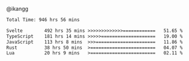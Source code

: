 @ikangg
<!--START_SECTION:waka-->

```txt
Total Time: 946 hrs 56 mins

Svelte        492 hrs 35 mins >>>>>>>>>>>>>============   51.65 %
TypeScript    181 hrs 14 mins >>>>>====================   19.00 %
JavaScript    113 hrs 8 mins  >>>======================   11.86 %
Rust          38 hrs 50 mins  >========================   04.07 %
Lua           20 hrs 9 mins   >========================   02.11 %
```

<!--END_SECTION:waka-->
